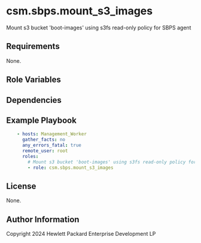csm.sbps.mount_s3_images
========================

Mount s3 bucket 'boot-images' using s3fs read-only policy for SBPS agent

Requirements
------------

None.

Role Variables
--------------

Dependencies
------------

Example Playbook
----------------

```yaml
    - hosts: Management_Worker
      gather_facts: no
      any_errors_fatal: true
      remote_user: root
      roles:
        # Mount s3 bucket 'boot-images' using s3fs read-only policy for SBPS agent
        - role: csm.sbps.mount_s3_images
```

License
-------
None.

Author Information
------------------

Copyright 2024 Hewlett Packard Enterprise Development LP
